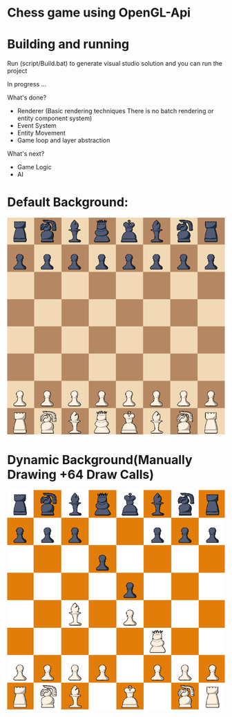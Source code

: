 # Chess game using OpenGL-Api

# Building and running

Run (script/Build.bat) to generate visual studio solution and you can run the project
 
In progress ...

What's done?
- Renderer (Basic rendering techniques There is no batch rendering or entity component system)
- Event System
- Entity Movement
- Game loop and layer abstraction 

What's next?
- Game Logic 
- AI

# Default Background:
![alt text](https://github.com/baselsaad/Chess-OpenGL/blob/main/Chess/Chess-Game/res/screenshots/Screenshot%202022-12-31%20145833.png)

# Dynamic Background(Manually Drawing +64 Draw Calls)
![alt text](https://github.com/baselsaad/Chess-OpenGL/blob/main/Chess/Chess-Game/res/screenshots/Screenshot%202022-12-31%20150142.png)



